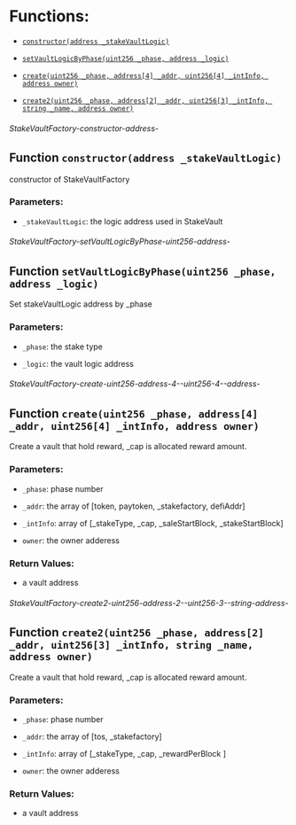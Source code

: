 # Functions:

- [`constructor(address _stakeVaultLogic)`](#StakeVaultFactory-constructor-address-)

- [`setVaultLogicByPhase(uint256 _phase, address _logic)`](#StakeVaultFactory-setVaultLogicByPhase-uint256-address-)

- [`create(uint256 _phase, address[4] _addr, uint256[4] _intInfo, address owner)`](#StakeVaultFactory-create-uint256-address-4--uint256-4--address-)

- [`create2(uint256 _phase, address[2] _addr, uint256[3] _intInfo, string _name, address owner)`](#StakeVaultFactory-create2-uint256-address-2--uint256-3--string-address-)

###### StakeVaultFactory-constructor-address-

## Function `constructor(address _stakeVaultLogic)`

constructor of StakeVaultFactory

### Parameters:

- `_stakeVaultLogic`: the logic address used in StakeVault

###### StakeVaultFactory-setVaultLogicByPhase-uint256-address-

## Function `setVaultLogicByPhase(uint256 _phase, address _logic)`

Set stakeVaultLogic address by _phase

### Parameters:

- `_phase`: the stake type

- `_logic`: the vault logic address

###### StakeVaultFactory-create-uint256-address-4--uint256-4--address-

## Function `create(uint256 _phase, address[4] _addr, uint256[4] _intInfo, address owner)`

Create a vault that hold reward, _cap is allocated reward amount.

### Parameters:

- `_phase`: phase number

- `_addr`: the array of [token, paytoken, _stakefactory, defiAddr]

- `_intInfo`: array of [_stakeType, _cap, _saleStartBlock, _stakeStartBlock]

- `owner`: the owner adderess

### Return Values:

- a vault address

###### StakeVaultFactory-create2-uint256-address-2--uint256-3--string-address-

## Function `create2(uint256 _phase, address[2] _addr, uint256[3] _intInfo, string _name, address owner)`

Create a vault that hold reward, _cap is allocated reward amount.

### Parameters:

- `_phase`: phase number

- `_addr`: the array of [tos, _stakefactory]

- `_intInfo`: array of [_stakeType, _cap, _rewardPerBlock ]

- `owner`: the owner adderess

### Return Values:

- a vault address
